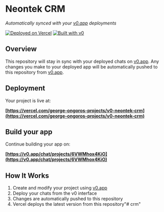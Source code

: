 # Neontek CRM

*Automatically synced with your [v0.app](https://v0.app) deployments*

[![Deployed on Vercel](https://img.shields.io/badge/Deployed%20on-Vercel-black?style=for-the-badge&logo=vercel)](https://vercel.com/george-ongoros-projects/v0-neontek-crm)
[![Built with v0](https://img.shields.io/badge/Built%20with-v0.app-black?style=for-the-badge)](https://v0.app/chat/projects/6VWMhox4KiO)

## Overview

This repository will stay in sync with your deployed chats on [v0.app](https://v0.app).
Any changes you make to your deployed app will be automatically pushed to this repository from [v0.app](https://v0.app).

## Deployment

Your project is live at:

**[https://vercel.com/george-ongoros-projects/v0-neontek-crm](https://vercel.com/george-ongoros-projects/v0-neontek-crm)**

## Build your app

Continue building your app on:

**[https://v0.app/chat/projects/6VWMhox4KiO](https://v0.app/chat/projects/6VWMhox4KiO)**

## How It Works

1. Create and modify your project using [v0.app](https://v0.app)
2. Deploy your chats from the v0 interface
3. Changes are automatically pushed to this repository
4. Vercel deploys the latest version from this repository"# crm" 
